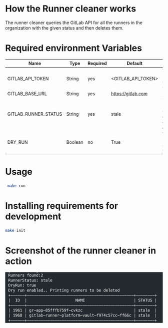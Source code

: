 # How the Runner cleaner works

The runner cleaner queries the GitLab API for all the runners in the organization with the given status and then deletes them.


# Required environment Variables

| Name                | Type     | Required | Default   | Description                                                                |
|---------------------|----------|----------|-----------|----------------------------------------------------------------------------|
| GITLAB_API_TOKEN                | String   | yes      |  <GITLAB_API_TOKEN>         | Which API key to use to authenticate against GitLab                   |
| GITLAB_BASE_URL                 | String   | yes      | <https://gitlab.com>          | GitLab base URL                                              |
| GITLAB_RUNNER_STATUS            | String   | yes      | stale      | The status of runners to return, one of: ***online, offline, stale, and never_contacted***   |
| DRY_RUN                         | Boolean  | no       | True      | Wether or not it runs in dry run and actually deletes runners.           |

# Usage
 
```bash
 make run

```
# Installing requirements for development

```bash
make init
```

# Screenshot  of the runner cleaner in action
![Alt text](image.png)